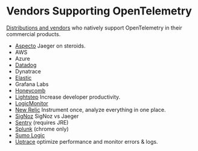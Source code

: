 # Vendors Supporting OpenTelemetry

[Distributions and vendors](https://opentelemetry.io/vendors/) who natively support OpenTelemetry in their commercial products.

- [Aspecto](collectors/aspecto.md) Jaeger on steroids.
- AWS
- Azure
- [Datadog](collectors/datadog.md)
- Dynatrace
- [Elastic](collectors/elastic.md)
- Grafana Labs
- [Honeycomb](collectors/honeycomb.md)
- [Lightstep](collectors/lightstep.md) Increase developer productivity.
- [LogicMonitor](collectors/logicmonitor.md)
- [New Relic](collectors/newrelic.md) Instrument once, analyze everything in one place.
- [SigNoz](collectors/signoz.md) SigNoz vs Jaeger
- [Sentry](collectors/sentry.md) (requires JRE)
- [Splunk](collectors/splunk.md) (chrome only)
- [Sumo Logic](collectors/sumologic.md)
- [Uptrace](collectors/uptrace.md) optimize performance and monitor errors & logs.

